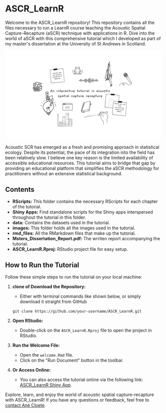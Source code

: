# ASCR_LearnR

Welcome to the ASCR_LearnR repository! This repository contains all the files necessary to run a LearnR course teaching the Acoustic Spatial Capture-Recapture (aSCR) technique with applications in R. Dive into the world of aSCR with this comprehensive tutorial which I developed as part of my master's dissertation at the University of St Andrews in Scotland. 

![ASCR_LearnR Logo](/images/aSCR_README.png)

Acoustic SCR has emerged as a fresh and promising approach in statistical ecology. Despite its potential, the pace of its integration into the field has been relatively slow. I believe one key reason is the limited availability of accessible educational resources. This tutorial aims to bridge that gap by providing an educational platform that simplifies the aSCR methodology for practitioners without an extensive statistical background.

## Contents

- **RScripts:** This folder contains the necessary RScripts for each chapter of the tutorial.
- **Shiny Apps:** Find standalone scripts for the Shiny apps interspersed throughout the tutorial in this folder.
- **data:** Contains the datasets used in the tutorial.
- **images:** This folder holds all the images used in the tutorial.
- **rmd_files:** All the RMarkdown files that make up the tutorial.
- **Msters_Dissertation_Report.pdf:** The wrriten report accompanying the tutorial.
- **ASCR_LearnR.Rproj:** RStudio project file for easy setup.

## How to Run the Tutorial

Follow these simple steps to run the tutorial on your local machine:

1. **clone of Download the Repository:**
   - Either with terminal commands like shown below, or simply download it straight from GitHub
     
   ```
   git clone https://github.com/your-username/ASCR_LearnR.git
   ```

3. **Open RStudio:**
   - Double-click on the `ASCR_LearnR.Rproj` file to open the project in RStudio.

4. **Run the Welcome File:**
   - Open the `welcome.Rmd` file.
   - Click on the "Run Document" button in the toolbar.

5. **Or Access Online:**
   - You can also access the tutorial online via the following link: [ASCR_LearnR Shiny App](https://anecloete.shinyapps.io/aSCRTut/).

Explore, learn, and enjoy the world of acoustic spatial capture-recapture with ASCR_LearnR! If you have any questions or feedback, feel free to [contact Ané Cloete](mailto:ane.cloete@email.com).
